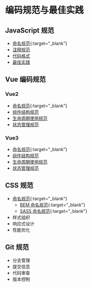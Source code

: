 # 编码规范与最佳实践

## JavaScript 规范
- [命名规范](/efficiency/namingStyle/js.md){:target="_blank"}
- [注释规范](./coding-standards/javascript-comment)
- [代码格式](./coding-standards/javascript-format)
- [最佳实践](./coding-standards/javascript-best-practices)

## Vue 编码规范
### Vue2
- [命名规范](/efficiency/namingStyle/js.md){:target="_blank"}
- [组件结构规范](/frontend/javascript/vue2/component-structure)
- [生命周期使用规范](/frontend/javascript/vue2/lifecycle)
- [状态管理规范](/frontend/javascript/vue2/state-management)

### Vue3
- [命名规范](/efficiency/namingStyle/vue3-naming.md){:target="_blank"}
- [组件结构规范](/frontend/javascript/vue3/component-structure)
- [生命周期使用规范](/frontend/javascript/vue3/lifecycle)
- [状态管理规范](/frontend/javascript/vue3/state-management)

## CSS 规范
- [命名规范](/efficiency/namingStyle/css.md){:target="_blank"}
    - [BEM 命名规范](/efficiency/namingStyle/bem.md){:target="_blank"}
    - [SASS 命名规范](/efficiency/namingStyle/sass.md){:target="_blank"}
- 样式组织
- 响应式设计
- 性能优化

## Git 规范
- 分支管理
- 提交信息
- 代码审查
- 版本控制 